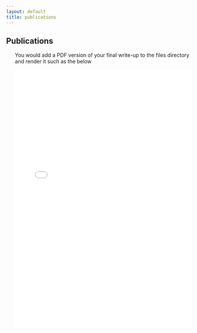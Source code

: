 ```yaml
---
layout: default
title: publications
---
```


<article class="mb-5" id="usecase">
<content>
<h2>Publications</h2>
 <ul> 
<p class="message-highlight">You would add a PDF version of your final write-up to the files directory and render it such as the below</p>
<iframe src="files/samplepublication.pdf" style="width: 100%;height: 700px;border: none;"></iframe>
  </ul>
 </content>
